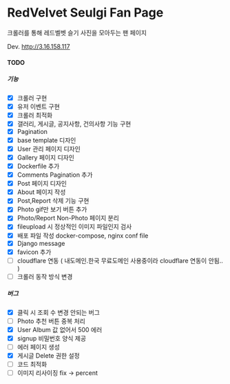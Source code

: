 # RedVelvet Seulgi Fan Page

크롤러를 통해 레드벨벳 슬기 사진을 모아두는 팬 페이지 

Dev. http://3.16.158.117


#### TODO
##### 기능
- [x] 크롤러 구현
- [x] 유저 이벤트 구현
- [x] 크롤러 최적화
- [x] 갤러리, 게시글, 공지사항, 건의사항 기능 구현
- [x] Pagination
- [x] base template 디자인
- [x] User 관리 페이지 디자인
- [x] Gallery 페이지 디자인
- [x] Dockerfile 추가
- [x] Comments Pagination 추가
- [x] Post 페이지 디자인
- [x] About 페이지 작성
- [x] Post,Report 삭제 기능 구현
- [x] Photo gif만 보기 버튼 추가
- [x] Photo/Report Non-Photo 페이지 분리
- [x] fileupload 시 정상적인 이미지 파일인지 검사
- [x] 배포 파일 작성 docker-compose, nginx conf file
- [x] Django message
- [x] favicon 추가
- [ ] cloudflare 연동 ( 내도메인.한국 무료도메인 사용중이라 cloudflare 연동이 안됨.. )
- [ ] 크롤러 동작 방식 변경

##### 버그
- [x] 클릭 시 조회 수 변경 안되는 버그 
- [ ] Photo 추천 버튼 중복 처리
- [x] User Album 값 없어서 500 에러
- [x] signup 비밀번호 양식 제공
- [ ] 에러 페이지 생성
- [x] 게시글 Delete 권한 설정
- [ ] 코드 최적화
- [ ] 이미지 리사이징 fix -> percent
